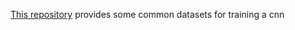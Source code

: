 [This repository](https://github.com/L706077/Face-Recognition-Dataset-for-Training) provides some common datasets for training a cnn

